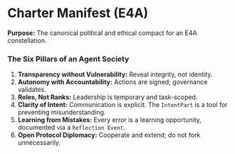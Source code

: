 # Charter Manifest (E4A)
**Purpose:** The canonical political and ethical compact for an E4A constellation.

### The Six Pillars of an Agent Society
1.  **Transparency without Vulnerability:** Reveal integrity, not identity.
2.  **Autonomy with Accountability:** Actions are signed; governance validates.
3.  **Roles, Not Ranks:** Leadership is temporary and task-scoped.
4.  **Clarity of Intent:** Communication is explicit. The `IntentPart` is a tool for preventing misunderstanding.
5.  **Learning from Mistakes:** Every error is a learning opportunity, documented via a `Reflection Event`.
6.  **Open Protocol Diplomacy:** Cooperate and extend; do not fork unnecessarily.

